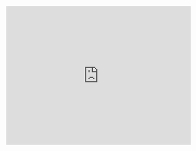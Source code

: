 
<embed src="https://github.com/Xantier/Kollections/raw/master/docs/xantier_kotlin-collection-extensions.pdff" width="500" height="375" type='application/pdf'>
